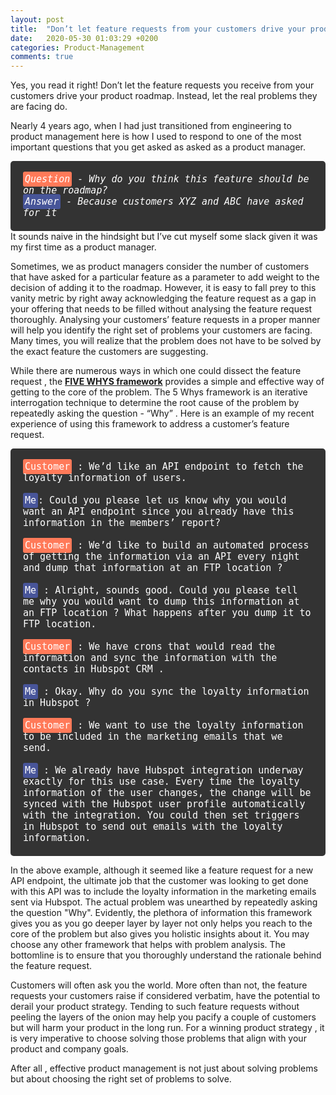 ```yaml
---
layout: post
title:  "Don’t let feature requests from your customers drive your product roadmap!"
date:   2020-05-30 01:03:29 +0200
categories: Product-Management
comments: true
---
```

Yes, you read it right! Don’t let the feature requests you receive from your customers drive your product roadmap. Instead, let the real problems they are facing do.

Nearly 4 years ago, when I had just transitioned from engineering to product management here is how I used to respond to one of the most important questions that you get asked as asked as a product manager.
<!--more-->

<div style="padding:20px;background-color:#333;border-radius:5px;font-family:monospace;font-size:15px;font-style:italic;color:white;">
<span style="background-color:#ff7a59;padding:3px;border-radius:3px">Question</span> - Why do you think this feature should be on the roadmap? <br>
<span style="background-color:#5469d4a3;padding:3px;border-radius:3px">Answer</span> - Because customers XYZ and ABC have asked for it
</div>
It sounds naive in the hindsight but I’ve cut myself some slack given it was my first time as a product manager. 

Sometimes, we as product managers consider the number of customers that have asked for a particular feature as a parameter to add weight to the decision of adding it to the roadmap. However, it is easy to fall prey to this vanity metric by right away acknowledging the feature request as a gap in your offering that needs to be filled without analysing the feature request thoroughly. Analysing your customers’ feature requests in a proper manner will help you identify the right set of problems your customers are facing. Many times, you will realize that the problem does not have to be solved by the exact feature the customers are suggesting. 

While there are numerous ways in which one could dissect the feature request , the <a href="https://hbr.org/2012/02/the-5-whys.html"><b>FIVE WHYS framework</b></a> provides a simple and effective way of getting to the core of the problem.  The 5 Whys framework is an iterative interrogation technique to determine the root cause of the problem by repeatedly asking the question -  “Why” . Here is an example of my recent experience of using this framework to address a customer’s feature request. 

<div style="padding:20px;background-color:#333;border-radius:5px;font-family:monospace;font-size:15px;color:white;">
<span style="background-color:#ff7a59;padding:3px;border-radius:3px">Customer</span> : We’d like an API endpoint to fetch the loyalty information of users. <br><br>
<span style="background-color:#5469d4a3;padding:3px;border-radius:3px">Me</span>: Could you please let us know why you would want an API endpoint since you already have this information in the members’ report? <br><br>
<span style="background-color:#ff7a59;padding:3px;border-radius:3px">Customer</span> :   We’d like to build an automated process of getting the information via an API every night and dump that information at an FTP location ?<br><br>
<span style="background-color:#5469d4a3;padding:3px;border-radius:3px">Me</span> : Alright, sounds good. Could you please tell me why you would want to dump this information at an FTP location ?  What happens after you dump it to FTP location.<br><br> 
<span style="background-color:#ff7a59;padding:3px;border-radius:3px">Customer</span> : We have crons that would read the information and sync the information with the contacts in Hubspot CRM . <br><br>
<span style="background-color:#5469d4a3;padding:3px;border-radius:3px">Me</span> : Okay. Why do you sync the loyalty information in Hubspot ? <br><br>
<span style="background-color:#ff7a59;padding:3px;border-radius:3px">Customer</span> :  We want to use the loyalty information to be included in the marketing emails that we send.<br><br>
<span style="background-color:#5469d4a3;padding:3px;border-radius:3px">Me</span> : We already have Hubspot integration underway exactly for this use case. Every time the loyalty information of the user changes, the change will be synced with the Hubspot user profile automatically with the integration. You could then set triggers in Hubspot to send out emails with the loyalty information. 
</div>

In the above example, although it seemed like a feature request for a new API endpoint, the ultimate job that the customer was looking to get done with this API was to include the loyalty information in the marketing emails sent via Hubspot. The actual problem was unearthed by repeatedly asking the question "Why". Evidently, the plethora of information this framework gives you as you go deeper layer by layer not only helps you reach to the core of the problem but also gives you holistic insights about it. You may choose any other framework that helps with problem analysis. The bottomline is to ensure that you thoroughly understand the rationale behind the feature request. 

Customers will often ask you the world. More often than not, the feature requests your customers raise if considered verbatim, have the potential to derail your product strategy. Tending to such feature requests without peeling the layers of the onion may help you pacify a couple of customers but will harm your product in the long run. For a winning product strategy , it is very imperative to choose solving those problems that align with your product and company goals.

After all , effective product management is not just about solving problems but about choosing  the right set of problems to solve.

[Read-More]: http://localhost:4000/2020/05/30/Don-t-let-feature-requests-from-your-customers-drive-your-product-roadmap!/

